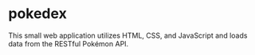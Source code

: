 # pokedex

This small web application utilizes HTML, CSS, and JavaScript and loads data from the RESTful Pokémon API.
